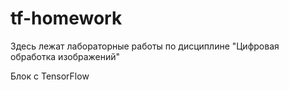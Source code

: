 # tf-homework
Здесь лежат лабораторные работы по дисциплине "Цифровая обработка изображений" 

Блок с TensorFlow
